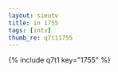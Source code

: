 ```yaml
--- 
layout: sieutv
title: in 1755
tags: [intv]
thumb_re: q7t11755
---
```

{% include q7t1 key="1755" %} 
